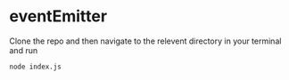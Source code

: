 # eventEmitter
Clone the repo and then navigate to the relevent directory in your terminal and run

    node index.js
